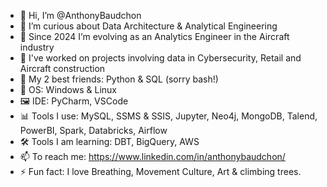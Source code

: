 - 👋 Hi, I’m @AnthonyBaudchon
- 👀 I’m curious about Data Architecture & Analytical Engineering
- 🌱 Since 2024 I’m evolving as an Analytics Engineer in the Aircraft industry
- 💞️ I've worked on projects involving data in Cybersecurity, Retail and Aircraft construction
- 🐸 My 2 best friends: Python & SQL (sorry bash!)
- 💾 OS: Windows & Linux
- 🖼️ IDE: PyCharm, VSCode
- 📊 Tools I use: MySQL, SSMS & SSIS, Jupyter, Neo4j, MongoDB, Talend, PowerBI, Spark, Databricks, Airflow
- 🛠️ Tools I am learning: DBT, BigQuery, AWS
- 📫 To reach me: https://www.linkedin.com/in/anthonybaudchon/
- ⚡ Fun fact: I love Breathing, Movement Culture, Art & climbing trees.
